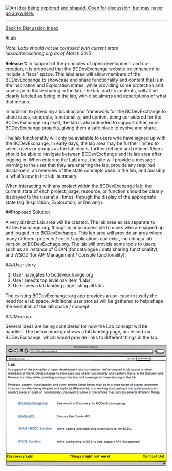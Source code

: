 <a rel="Inspiration" href="https://github.com/BCDevExchange/docs/blob/master/discussion/projectstates.md"><img alt="An idea being explored and shaped. Open for discussion, but may never go anywhere." style="border-width:0" src="http://bcdevexchange.org/badge/1.svg" title="An idea being explored and shaped. Open for discussion, but may never go anywhere." /></a>

---
[Back to Discussion Index](../discussion_index.md)

#Lab

*Note: Labs should not be confused with current state lab.bcdevexchang.org as of March 2015*

**Release 1:** In support of the principles of open development and co-creation, it is proposed that the BCDevExchange website be enhanced to include a "labs" space. This labs area will allow members of the BCDevExchange to showcase and share functionality and content that is in the Inspiration and Exploration states, while providing some protection and coverage to those sharing in the lab. The lab, and its contents, will all be clearly labeled as being in the lab, with disclaimers and descriptions of what that means. 

In addition to providing a location and framework for the BCDevExchange to share ideas, concepts, functionality, and content being considered for the BCDevExchange.org itself, the lab is also intended to support other, non-BCDevExchange projects, giving them a safe place to evolve and share. 

The lab functionality will only be available to users who have signed up with the BCDevExchange. In early days, the lab area may be further limited to select users or groups as the lab idea is further defined and refined. Users should be able to navigate between BCDevExchange and its lab area after logging in. When entering the Lab area, the site will provide a message warning to the user that they are entering the lab, provide any required disclaimers, an overview of the state concepts used in the lab, and possibly a ‘what’s new in the lab’ summary. 

When interacting with any project within the BCDevExchange lab, the current state of each project, page, resource, or function should be clearly displayed to the user at all times, through the display of the appropriate state tag (Inspiration, Exploration, or Delivery). 

##Proposed Solution

A very distinct Lab area will be created. The lab area exists separate to BCDevExchange.org, though is only accessible to users who are signed up and logged in to BCDevExchange. This lab area will provide an area where many different projects / code / applications can exist, including a lab version of BCDevExchage.org. The lab will provide some tools to users, such as an instance of CKAN (for catalogue / data sharing functionality), and WSO2 (for API Management / Console functionality).   

###User story

1. User navigates to bcdevexchange.org
2. User selects top level nav item 'Labs'
3. User sees a lab landing page listing all labs

The existing BCDevExchange.org app provides a use-case to justify the need for a lab space. Additional user stories will be gathered to help shape the evolution of the lab space / concept.  

###Mockup

Several ideas are being considered for how the Lab concept will be handled. The below mockup shows a lab landing page, accessed via BCDevExchange, which would provide links to different things in the lab. 

![Lab Wireframe](../wireframes/Lab.PNG)


